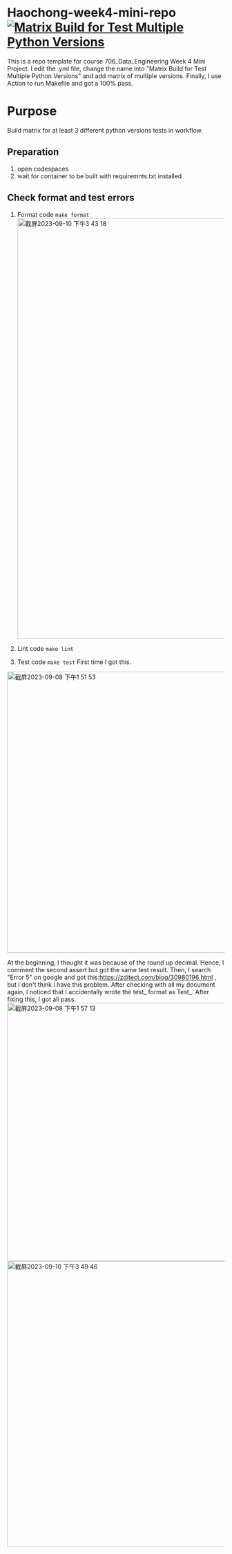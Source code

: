 # Haochong-week4-mini-repo [![Matrix Build for Test Multiple Python Versions](https://github.com/nogibjj/Haochong-Week-4/actions/workflows/cicd.yml/badge.svg)](https://github.com/nogibjj/Haochong-Week-4/actions/workflows/cicd.yml)
This is a repo template for course 706_Data_Engineering Week 4 Mini Project. I edit the .yml file, change the name into "Matrix Build for Test Multiple Python Versions" and add matrix of multiple versions. Finally, I use Action to run Makefile and got a 100% pass. 

# Purpose
Build matrix for at least 3 different python versions tests in workflow.

## Preparation 
1. open codespaces 
2. wait for container to be built with requiremnts.txt installed

## Check format and test errors
1. Format code `make format`
   <img width="974" alt="截屏2023-09-10 下午3 43 18" src="https://github.com/nogibjj/Haochong-Xia-Week-2/assets/89813704/fd210688-7317-4f5e-bd81-fba58e7c2899">

2. Lint code `make lint`
3. Test code `make test`
First time I got this.
<img width="651" alt="截屏2023-09-08 下午1 51 53" src="https://github.com/nogibjj/Haochong-Xia-Week-2/assets/89813704/a222f5d3-69d8-4260-a5a5-b7ba46354f2b">

At the beginning, I thought it was because of the round up decimal. Hence, I comment the second assert but got the same test result. Then, I search "Error 5" on google and got this:https://zditect.com/blog/30980196.html , but I don't think I have this problem. After checking with all my document again, I noticed that I accidentally wrote the test_ format as Test_. After fixing this, I got all pass.
<img width="598" alt="截屏2023-09-08 下午1 57 13" src="https://github.com/nogibjj/Haochong-Xia-Week-2/assets/89813704/b46b613c-47f5-4c16-b03e-713fea05d619">
<img width="662" alt="截屏2023-09-10 下午3 49 46" src="https://github.com/nogibjj/Haochong-Xia-Week-2/assets/89813704/b588e18d-4414-487e-b85c-6a90ca4c8d67">



